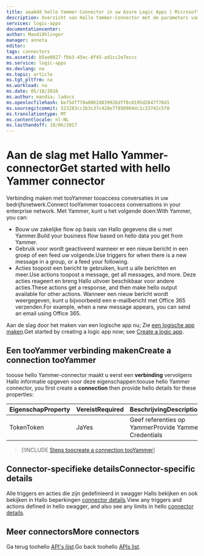 ```yaml
---
title: aaaAdd hello Yammer-Connector in uw Azure Logic Apps | Microsoft Docs
description: Overzicht van Hallo Yammer-Connector met de parameters van de REST-API
services: logic-apps
documentationcenter: 
author: MandiOhlinger
manager: anneta
editor: 
tags: connectors
ms.assetid: b5ae0827-fbb3-45ec-8f45-ad1cc2e7eccc
ms.service: logic-apps
ms.devlang: na
ms.topic: article
ms.tgt_pltfrm: na
ms.workload: na
ms.date: 05/18/2016
ms.author: mandia; ladocs
ms.openlocfilehash: be75df770a8062d839926dff8c0195d2647f78d1
ms.sourcegitcommit: 523283cc1b3c37c428e77850964dc1c33742c5f0
ms.translationtype: MT
ms.contentlocale: nl-NL
ms.lasthandoff: 10/06/2017
---
```

# <a name="get-started-with-hello-yammer-connector"></a><span data-ttu-id="26cb3-103">Aan de slag met Hallo Yammer-connector</span><span class="sxs-lookup"><span data-stu-id="26cb3-103">Get started with hello Yammer connector</span></span>
<span data-ttu-id="26cb3-104">Verbinding maken met tooYammer tooaccess conversaties in uw bedrijfsnetwerk.</span><span class="sxs-lookup"><span data-stu-id="26cb3-104">Connect tooYammer tooaccess conversations in your enterprise network.</span></span> <span data-ttu-id="26cb3-105">Met Yammer, kunt u het volgende doen:</span><span class="sxs-lookup"><span data-stu-id="26cb3-105">With Yammer, you can:</span></span>

* <span data-ttu-id="26cb3-106">Bouw uw zakelijke flow op basis van Hallo gegevens die u met Yammer.</span><span class="sxs-lookup"><span data-stu-id="26cb3-106">Build your business flow based on hello data you get from Yammer.</span></span> 
* <span data-ttu-id="26cb3-107">Gebruik voor wordt geactiveerd wanneer er een nieuw bericht in een groep of een feed uw volgende.</span><span class="sxs-lookup"><span data-stu-id="26cb3-107">Use triggers for when there is a new message in a group, or a feed your following.</span></span>
* <span data-ttu-id="26cb3-108">Acties toopost een bericht te gebruiken, kunt u alle berichten en meer.</span><span class="sxs-lookup"><span data-stu-id="26cb3-108">Use actions toopost a message, get all messages, and more.</span></span> <span data-ttu-id="26cb3-109">Deze acties reageert en breng Hallo uitvoer beschikbaar voor andere acties.</span><span class="sxs-lookup"><span data-stu-id="26cb3-109">These actions get a response, and then make hello output available for other actions.</span></span> <span data-ttu-id="26cb3-110">Wanneer een nieuw bericht wordt weergegeven, kunt u bijvoorbeeld een e-mailbericht met Office 365 verzenden.</span><span class="sxs-lookup"><span data-stu-id="26cb3-110">For example, when a new message appears, you can send an email using Office 365.</span></span>

<span data-ttu-id="26cb3-111">Aan de slag door het maken van een logische app nu; Zie [een logische app maken](../logic-apps/logic-apps-create-a-logic-app.md).</span><span class="sxs-lookup"><span data-stu-id="26cb3-111">Get started by creating a logic app now; see [Create a logic app](../logic-apps/logic-apps-create-a-logic-app.md).</span></span>

## <a name="create-a-connection-tooyammer"></a><span data-ttu-id="26cb3-112">Een tooYammer verbinding maken</span><span class="sxs-lookup"><span data-stu-id="26cb3-112">Create a connection tooYammer</span></span>
<span data-ttu-id="26cb3-113">toouse hello Yammer-connector maakt u eerst een **verbinding** vervolgens Hallo informatie opgeven voor deze eigenschappen:</span><span class="sxs-lookup"><span data-stu-id="26cb3-113">toouse hello Yammer connector, you first create a **connection** then provide hello details for these properties:</span></span> 

| <span data-ttu-id="26cb3-114">Eigenschap</span><span class="sxs-lookup"><span data-stu-id="26cb3-114">Property</span></span> | <span data-ttu-id="26cb3-115">Vereist</span><span class="sxs-lookup"><span data-stu-id="26cb3-115">Required</span></span> | <span data-ttu-id="26cb3-116">Beschrijving</span><span class="sxs-lookup"><span data-stu-id="26cb3-116">Description</span></span> |
| --- | --- | --- |
| <span data-ttu-id="26cb3-117">Token</span><span class="sxs-lookup"><span data-stu-id="26cb3-117">Token</span></span> |<span data-ttu-id="26cb3-118">Ja</span><span class="sxs-lookup"><span data-stu-id="26cb3-118">Yes</span></span> |<span data-ttu-id="26cb3-119">Geef referenties op Yammer</span><span class="sxs-lookup"><span data-stu-id="26cb3-119">Provide Yammer Credentials</span></span> |

> [!INCLUDE [Steps toocreate a connection tooYammer](../../includes/connectors-create-api-yammer.md)]
> 

## <a name="connector-specific-details"></a><span data-ttu-id="26cb3-120">Connector-specifieke details</span><span class="sxs-lookup"><span data-stu-id="26cb3-120">Connector-specific details</span></span>

<span data-ttu-id="26cb3-121">Alle triggers en acties die zijn gedefinieerd in swagger Hallo bekijken en ook bekijken in Hallo beperkingen [connector details](/connectors/yammer/).</span><span class="sxs-lookup"><span data-stu-id="26cb3-121">View any triggers and actions defined in hello swagger, and also see any limits in hello [connector details](/connectors/yammer/).</span></span>

## <a name="more-connectors"></a><span data-ttu-id="26cb3-122">Meer connectors</span><span class="sxs-lookup"><span data-stu-id="26cb3-122">More connectors</span></span>
<span data-ttu-id="26cb3-123">Ga terug toohello [API's lijst](apis-list.md).</span><span class="sxs-lookup"><span data-stu-id="26cb3-123">Go back toohello [APIs list](apis-list.md).</span></span>
